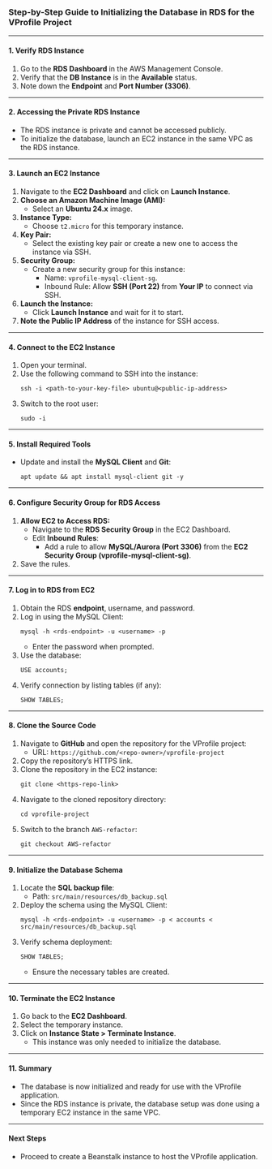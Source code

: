 ### **Step-by-Step Guide to Initializing the Database in RDS for the VProfile Project**

---

#### **1. Verify RDS Instance**
1. Go to the **RDS Dashboard** in the AWS Management Console.
2. Verify that the **DB Instance** is in the **Available** status.
3. Note down the **Endpoint** and **Port Number (3306)**.

---

#### **2. Accessing the Private RDS Instance**
- The RDS instance is private and cannot be accessed publicly.  
- To initialize the database, launch an EC2 instance in the same VPC as the RDS instance.

---

#### **3. Launch an EC2 Instance**
1. Navigate to the **EC2 Dashboard** and click on **Launch Instance**.
2. **Choose an Amazon Machine Image (AMI):**
   - Select an **Ubuntu 24.x** image.
3. **Instance Type:**
   - Choose `t2.micro` for this temporary instance.
4. **Key Pair:**
   - Select the existing key pair or create a new one to access the instance via SSH.
5. **Security Group:**
   - Create a new security group for this instance:
     - Name: `vprofile-mysql-client-sg`.
     - Inbound Rule: Allow **SSH (Port 22)** from **Your IP** to connect via SSH.
6. **Launch the Instance:**
   - Click **Launch Instance** and wait for it to start.
7. **Note the Public IP Address** of the instance for SSH access.

---

#### **4. Connect to the EC2 Instance**
1. Open your terminal.
2. Use the following command to SSH into the instance:
   ```
   ssh -i <path-to-your-key-file> ubuntu@<public-ip-address>
   ```
3. Switch to the root user:
   ```
   sudo -i
   ```

---

#### **5. Install Required Tools**
- Update and install the **MySQL Client** and **Git**:
  ```
  apt update && apt install mysql-client git -y
  ```

---

#### **6. Configure Security Group for RDS Access**
1. **Allow EC2 to Access RDS:**
   - Navigate to the **RDS Security Group** in the EC2 Dashboard.
   - Edit **Inbound Rules**:
     - Add a rule to allow **MySQL/Aurora (Port 3306)** from the **EC2 Security Group (vprofile-mysql-client-sg)**.
2. Save the rules.

---

#### **7. Log in to RDS from EC2**
1. Obtain the RDS **endpoint**, username, and password.
2. Log in using the MySQL Client:
   ```
   mysql -h <rds-endpoint> -u <username> -p
   ```
   - Enter the password when prompted.
3. Use the database:
   ```
   USE accounts;
   ```
4. Verify connection by listing tables (if any):
   ```
   SHOW TABLES;
   ```

---

#### **8. Clone the Source Code**
1. Navigate to **GitHub** and open the repository for the VProfile project:
   - URL: `https://github.com/<repo-owner>/vprofile-project`
2. Copy the repository’s HTTPS link.
3. Clone the repository in the EC2 instance:
   ```
   git clone <https-repo-link>
   ```
4. Navigate to the cloned repository directory:
   ```
   cd vprofile-project
   ```
5. Switch to the branch `AWS-refactor`:
   ```
   git checkout AWS-refactor
   ```

---

#### **9. Initialize the Database Schema**
1. Locate the **SQL backup file**:
   - Path: `src/main/resources/db_backup.sql`
2. Deploy the schema using the MySQL Client:
   ```
   mysql -h <rds-endpoint> -u <username> -p < accounts < src/main/resources/db_backup.sql
   ```
3. Verify schema deployment:
   ```
   SHOW TABLES;
   ```
   - Ensure the necessary tables are created.

---

#### **10. Terminate the EC2 Instance**
1. Go back to the **EC2 Dashboard**.
2. Select the temporary instance.
3. Click on **Instance State > Terminate Instance**.
   - This instance was only needed to initialize the database.

---

#### **11. Summary**
- The database is now initialized and ready for use with the VProfile application.
- Since the RDS instance is private, the database setup was done using a temporary EC2 instance in the same VPC.

---

#### **Next Steps**
- Proceed to create a Beanstalk instance to host the VProfile application.
